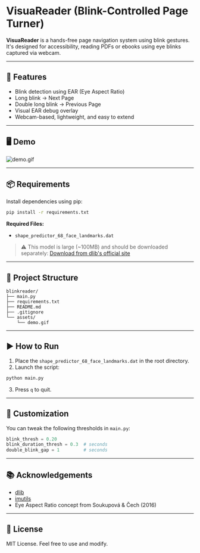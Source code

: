 # VisuaReader (Blink-Controlled Page Turner)

**VisuaReader** is a hands-free page navigation system using blink gestures. It's designed for accessibility, reading PDFs or ebooks using eye blinks captured via webcam.

---

## 🚀 Features

* Blink detection using EAR (Eye Aspect Ratio)
* Long blink → Next Page
* Double long blink → Previous Page
* Visual EAR debug overlay
* Webcam-based, lightweight, and easy to extend

---

## 🖥️ Demo

![demo.gif](assets/demo.gif)

---

## 📦 Requirements

Install dependencies using pip:

```bash
pip install -r requirements.txt
```

**Required Files:**

* `shape_predictor_68_face_landmarks.dat`

> ⚠️ This model is large (\~100MB) and should be downloaded separately:
> [Download from dlib's official site](http://dlib.net/files/shape_predictor_68_face_landmarks.dat.bz2)

---

## 📁 Project Structure

```
blinkreader/
├── main.py
├── requirements.txt
├── README.md
├── .gitignore
└── assets/
    └── demo.gif
```

---

## ▶️ How to Run

1. Place the `shape_predictor_68_face_landmarks.dat` in the root directory.
2. Launch the script:

```bash
python main.py
```

3. Press `q` to quit.

---

## 🔧 Customization

You can tweak the following thresholds in `main.py`:

```python
blink_thresh = 0.20
blink_duration_thresh = 0.3  # seconds
double_blink_gap = 1         # seconds
```

---

## 📚 Acknowledgements

* [dlib](http://dlib.net/)
* [imutils](https://github.com/jrosebr1/imutils)
* Eye Aspect Ratio concept from Soukupová & Čech (2016)

---

## 📜 License

MIT License. Feel free to use and modify.

